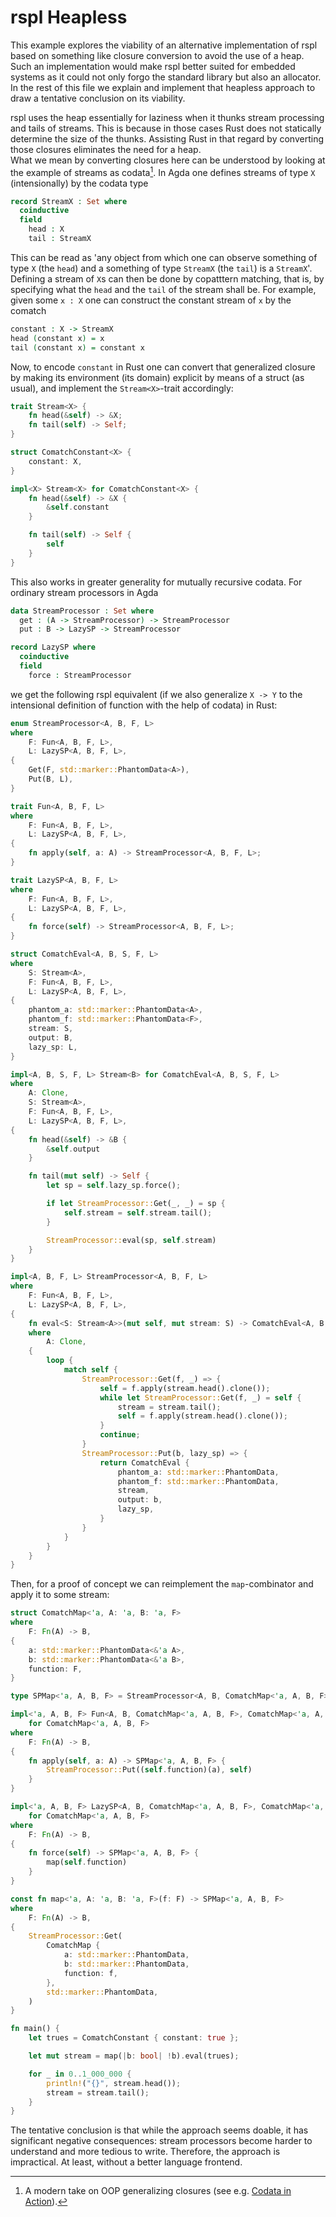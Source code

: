 # rspl Heapless

This example explores the viability of an alternative implementation of rspl based on something like closure conversion to avoid the use of a heap.
Such an implementation would make rspl better suited for embedded systems as it could not only forgo the standard library but also an allocator.
In the rest of this file we explain and implement that heapless approach to draw a tentative conclusion on its viability.

rspl uses the heap essentially for laziness when it thunks stream processing and tails of streams.
This is because in those cases Rust does not statically determine the size of the thunks.
Assisting Rust in that regard by converting those closures eliminates the need for a heap.\
What we mean by converting closures here can be understood by looking at the example of streams as codata[^1].
In Agda one defines streams of type `X` (intensionally) by the codata type
```agda
record StreamX : Set where
  coinductive
  field
    head : X
    tail : StreamX
```
This can be read as 'any object from which one can observe something of type `X` (the `head`) and a something of type `StreamX` (the `tail`) is a `StreamX`'.
Defining a stream of `X`s can then be done by copatttern matching, that is, by specifying what the `head` and the `tail` of the stream shall be.
For example, given some `x : X` one can construct the constant stream of `x` by the comatch
```agda
constant : X -> StreamX
head (constant x) = x
tail (constant x) = constant x
```
Now, to encode `constant` in Rust one can convert that generalized closure by making its environment (its domain) explicit by means of a struct (as usual), and implement the `Stream<X>`-trait accordingly:

```rust
trait Stream<X> {
    fn head(&self) -> &X;
    fn tail(self) -> Self;
}

struct ComatchConstant<X> {
    constant: X,
}

impl<X> Stream<X> for ComatchConstant<X> {
    fn head(&self) -> &X {
        &self.constant
    }

    fn tail(self) -> Self {
        self
    }
}
```

This also works in greater generality for mutually recursive codata.
For ordinary stream processors in Agda
```agda
data StreamProcessor : Set where
  get : (A -> StreamProcessor) -> StreamProcessor
  put : B -> LazySP -> StreamProcessor

record LazySP where
  coinductive
  field
    force : StreamProcessor
```
we get the following rspl equivalent (if we also generalize `X -> Y` to the intensional definition of function with the help of codata) in Rust:

```rust
enum StreamProcessor<A, B, F, L>
where
    F: Fun<A, B, F, L>,
    L: LazySP<A, B, F, L>,
{
    Get(F, std::marker::PhantomData<A>),
    Put(B, L),
}

trait Fun<A, B, F, L>
where
    F: Fun<A, B, F, L>,
    L: LazySP<A, B, F, L>,
{
    fn apply(self, a: A) -> StreamProcessor<A, B, F, L>;
}

trait LazySP<A, B, F, L>
where
    F: Fun<A, B, F, L>,
    L: LazySP<A, B, F, L>,
{
    fn force(self) -> StreamProcessor<A, B, F, L>;
}

struct ComatchEval<A, B, S, F, L>
where
    S: Stream<A>,
    F: Fun<A, B, F, L>,
    L: LazySP<A, B, F, L>,
{
    phantom_a: std::marker::PhantomData<A>,
    phantom_f: std::marker::PhantomData<F>,
    stream: S,
    output: B,
    lazy_sp: L,
}

impl<A, B, S, F, L> Stream<B> for ComatchEval<A, B, S, F, L>
where
    A: Clone,
    S: Stream<A>,
    F: Fun<A, B, F, L>,
    L: LazySP<A, B, F, L>,
{
    fn head(&self) -> &B {
        &self.output
    }

    fn tail(mut self) -> Self {
        let sp = self.lazy_sp.force();

        if let StreamProcessor::Get(_, _) = sp {
            self.stream = self.stream.tail();
        }

        StreamProcessor::eval(sp, self.stream)
    }
}

impl<A, B, F, L> StreamProcessor<A, B, F, L>
where
    F: Fun<A, B, F, L>,
    L: LazySP<A, B, F, L>,
{
    fn eval<S: Stream<A>>(mut self, mut stream: S) -> ComatchEval<A, B, S, F, L>
    where
        A: Clone,
    {
        loop {
            match self {
                StreamProcessor::Get(f, _) => {
                    self = f.apply(stream.head().clone());
                    while let StreamProcessor::Get(f, _) = self {
                        stream = stream.tail();
                        self = f.apply(stream.head().clone());
                    }
                    continue;
                }
                StreamProcessor::Put(b, lazy_sp) => {
                    return ComatchEval {
                        phantom_a: std::marker::PhantomData,
                        phantom_f: std::marker::PhantomData,
                        stream,
                        output: b,
                        lazy_sp,
                    }
                }
            }
        }
    }
}
```

Then, for a proof of concept we can reimplement the `map`-combinator and apply it to some stream:

```rust
struct ComatchMap<'a, A: 'a, B: 'a, F>
where
    F: Fn(A) -> B,
{
    a: std::marker::PhantomData<&'a A>,
    b: std::marker::PhantomData<&'a B>,
    function: F,
}

type SPMap<'a, A, B, F> = StreamProcessor<A, B, ComatchMap<'a, A, B, F>, ComatchMap<'a, A, B, F>>;

impl<'a, A, B, F> Fun<A, B, ComatchMap<'a, A, B, F>, ComatchMap<'a, A, B, F>>
    for ComatchMap<'a, A, B, F>
where
    F: Fn(A) -> B,
{
    fn apply(self, a: A) -> SPMap<'a, A, B, F> {
        StreamProcessor::Put((self.function)(a), self)
    }
}

impl<'a, A, B, F> LazySP<A, B, ComatchMap<'a, A, B, F>, ComatchMap<'a, A, B, F>>
    for ComatchMap<'a, A, B, F>
where
    F: Fn(A) -> B,
{
    fn force(self) -> SPMap<'a, A, B, F> {
        map(self.function)
    }
}

const fn map<'a, A: 'a, B: 'a, F>(f: F) -> SPMap<'a, A, B, F>
where
    F: Fn(A) -> B,
{
    StreamProcessor::Get(
        ComatchMap {
            a: std::marker::PhantomData,
            b: std::marker::PhantomData,
            function: f,
        },
        std::marker::PhantomData,
    )
}

fn main() {
    let trues = ComatchConstant { constant: true };

    let mut stream = map(|b: bool| !b).eval(trues);

    for _ in 0..1_000_000 {
        println!("{}", stream.head());
        stream = stream.tail();
    }
}
```

The tentative conclusion is that while the approach seems doable, it has significant negative consequences: stream processors become harder to understand and more tedious to write.
Therefore, the approach is impractical.
At least, without a better language frontend.

[^1]: A modern take on OOP generalizing closures (see e.g. [Codata in Action](https://www.microsoft.com/en-us/research/uploads/prod/2020/01/CoDataInAction.pdf)).
